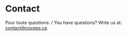 
# Contact

Pour toute questions: / You have questions? Write us at:
<a href="mailto:contact@covseq.ca">contact@covseq.ca</a>.
